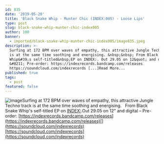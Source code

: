 ```yaml
---
id: 835
date: '2019-05-20'
title: 'Black Snake Whip - Munter Chic (INDEX:005) - Loose Lips'
type: post
slug: black-snake-whip-munter-chic-index005
author: 100
banner:
  - imported/black-snake-whip-munter-chic-index005/image835.jpeg
description: >-
  Surfing at 172 BPM over waves of empathy, this attractive Jungle Techno track
  is at the same time soothing and energising. &nbsp;&nbsp; From Black Snake
  Whip&#39;s self-titled&nbsp;EP on INDEX:. Out 29.05 on 12&quot; and digital
  &#8211; Pre-order: https://indexrecords.bandcamp.com/releases
  https://soundcloud.com/indexrecords [...]Read More...
published: true
tags:
  - post
featured: false
---
```

![image](../imported/black-snake-whip-munter-chic-index005/image835.jpeg)Surfing at 172 BPM over waves of empathy, this attractive Jungle Techno track is at the same time soothing and energising.   From Black Snake Whip's self-titled EP on [INDEX:](https://indexrecords.bandcamp.com).Out 29.05 on 12" and digital – Pre-order: [](https://indexrecords.bandcamp.com/releases)[https://indexrecords.bandcamp.com/releases](https://indexrecords.bandcamp.com/releases)[](https://soundcloud.com/indexrecords)[https://soundcloud.com/indexrecords](https://soundcloud.com/indexrecords)